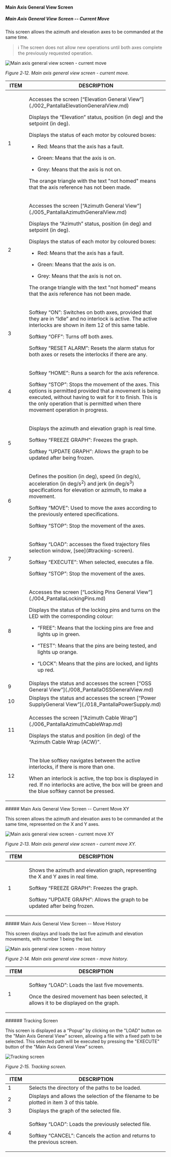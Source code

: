 #### Main Axis General View Screen

##### Main Axis General View Screen -- Current Move

This screen allows the azimuth and elevation axes to be commanded at the same time.

> ℹ️ The screen does not allow new operations until both axes complete the previously requested operation.

![Main axis general view screen - current move](../Resources/media/image019.png)

*Figure 2‑12. Main axis general view screen - current move.*

<table>
<colgroup>
<col style="width: 13%" />
<col style="width: 86%" />
</colgroup>
<thead>
<tr class="header">
<th>ITEM</th>
<th>DESCRIPTION</th>
</tr>
</thead>
<tbody>
<tr class="odd">
<td>1</td>
<td><p>Accesses the screen [“Elevation General View”](./002_PantallaElevationGeneralView.md)</p>
<p>Displays the “Elevation” status, position (in deg) and the setpoint (in deg).</p>
<p>Displays the status of each motor by coloured boxes:</p>
<ul>
<li><p>Red: Means that the axis has a fault.</p></li>
<li><p>Green: Means that the axis is on.</p></li>
<li><p>Grey: Means that the axis is not on.</p></li>
</ul>
<p>The orange triangle with the text "not homed" means that the axis reference has not been made.</p></td>
</tr>
<tr class="even">
<td>2</td>
<td><p>Accesses the screen [“Azimuth General View”](./005_PantallaAzimuthGeneralView.md)</p>
<p>Displays the “Azimuth” status, position (in deg) and setpoint (in deg).</p>
<p>Displays the status of each motor by coloured boxes:</p>
<ul>
<li><p>Red: Means that the axis has a fault.</p></li>
<li><p>Green: Means that the axis is on.</p></li>
<li><p>Grey: Means that the axis is not on.</p></li>
</ul>
<p>The orange triangle with the text "not homed" means that the axis reference has not been made.</p></td>
</tr>
<tr class="odd">
<td>3</td>
<td><p>Softkey “ON”: Switches on both axes, provided that they are in “Idle” and no interlock is
active. The active interlocks are shown in item 12 of this same table.</p>
<p>Softkey “OFF”: Turns off both axes.</p>
<p>Softkey “RESET ALARM”: Resets the alarm status for both axes or resets the interlocks if there are
any.</p></td>
</tr>
<tr class="even">
<td>4</td>
<td><p>Softkey “HOME”: Runs a search for the axis reference.</p>
<p>Softkey “STOP”: Stops the movement of the axes. This options is permitted provided that a movement
is being executed, without having to wait for it to finish. This is the only operation that is permitted when there movement
operation in progress.</p></td>
</tr>
<tr class="odd">
<td>5</td>
<td><p>Displays the azimuth and elevation graph is real time.</p>
<p>Softkey “FREEZE GRAPH”: Freezes the graph.</p>
<p>Softkey “UPDATE GRAPH”: Allows the graph to be updated after being frozen.</p></td>
</tr>
<tr class="even">
<td>6</td>
<td><p>Defines the position (in deg), speed (in deg/s), acceleration (in
deg/s<sup>2</sup>) and jerk (in deg/s<sup>3</sup>) specifications for elevation or azimuth, to make a movement.</p>
<p>Softkey “MOVE”: Used to move the axes according to the previously entered specifications.</p>
<p>Softkey “STOP”: Stop the movement of the axes.</p></td>
</tr>
<tr class="odd">
<td>7</td>
<td><p>Softkey “LOAD”: accesses the fixed trajectory files selection window, [see](#tracking-screen).</p>
<p>Softkey “EXECUTE”: When selected, executes a file.</p>
<p>Softkey “STOP”: Stop the movement of the axes.</p></td>
</tr>
<tr class="even">
<td>8</td>
<td><p>Accesses the screen [“Locking Pins General View”](./004_PantallaLockingPins.md)</p>
<p>Displays the status of the locking pins and turns on the LED with the corresponding colour:</p>
<ul>
<li><p>“FREE”: Means that the locking pins are free and lights up in green.</p></li>
<li><p>“TEST”: Means that the pins are being tested, and lights up orange.</p></li>
<li><p>“LOCK”: Means that the pins are locked, and lights up red.</p></li>
</ul></td>
</tr>
<tr class="odd">
<td>9</td>
<td>Displays the status and accesses the screen [“OSS General View”](./008_PantallaOSSGeneralView.md)</td>
</tr>
<tr class="even">
<td>10</td>
<td>Displays the status and accesses the screen [“Power SupplyGeneral View”](./018_PantallaPowerSupply.md)</td>
</tr>
<tr class="odd">
<td>11</td>
<td><p>Accesses the screen [“Azimuth Cable Wrap”](./006_PantallaAzimuthCableWrap.md)</p>
<p>Displays the status and position (in deg) of the “Azimuth Cable Wrap (ACW)”.</p></td>
</tr>
<tr class="even">
<td>12</td>
<td><p>The blue softkey navigates between the active interlocks, if there is more than one.</p>
<p>When an interlock is active, the top box is displayed in red. If no interlocks are active, the
box will be green and the blue softkey cannot be pressed.</p></td>
</tr>
</tbody>
</table>
##### Main Axis General View Screen -- Current Move XY

This screen allows the azimuth and elevation axes to be commanded at the same time, represented on the X and Y axes.

![Main axis general view screen - current move XY](../Resources/media/image20.png)

*Figure 2‑13. Main axis general view screen - current move XY.*

<table>
<colgroup>
<col style="width: 13%" />
<col style="width: 86%" />
</colgroup>
<thead>
<tr class="header">
<th>ITEM</th>
<th>DESCRIPTION</th>
</tr>
</thead>
<tbody>
<tr class="odd">
<td>1</td>
<td><p>Shows the azimuth and elevation graph, representing the X and Y axes in real time.</p>
<p>Softkey “FREEZE GRAPH”: Freezes the graph.</p>
<p>Softkey “UPDATE GRAPH”: Allows the graph to be updated after being frozen.</p></td>
</tr>
</tbody>
</table>
##### Main Axis General View Screen -- Move History

This screen displays and loads the last five azimuth and elevation movements, with number 1 being the last.

![Main axis general view screen - move history](../Resources/media/image21.png)

*Figure 2‑14. Main axis general view screen - move history.*

<table>
<colgroup>
<col style="width: 13%" />
<col style="width: 86%" />
</colgroup>
<thead>
<tr class="header">
<th>ITEM</th>
<th>DESCRIPTION</th>
</tr>
</thead>
<tbody>
<tr class="odd">
<td>1</td>
<td><p>Softkey “LOAD”: Loads the last five movements.</p>
<p>Once the desired movement has been selected, it allows it to be displayed on the graph.</p></td>
</tr>
</tbody>
</table>
###### Tracking Screen

This screen is displayed as a “Popup” by clicking on the "LOAD" button on the "Main Axis General View" screen, allowing a file with a fixed path to be selected. This selected path will be executed by pressing the "EXECUTE" button of the "Main Axis General View” screen.

![Tracking screen](../Resources/media/image22.png)

*Figure 2‑15. Tracking screen.*

<table>
<colgroup>
<col style="width: 13%" />
<col style="width: 86%" />
</colgroup>
<thead>
<tr class="header">
<th>ITEM</th>
<th>DESCRIPTION</th>
</tr>
</thead>
<tbody>
<tr class="odd">
<td>1</td>
<td>Selects the directory of the paths to be loaded.</td>
</tr>
<tr class="even">
<td>2</td>
<td>Displays and allows the selection of the filename to be plotted in item 3 of this table.</td>
</tr>
<tr class="odd">
<td>3</td>
<td>Displays the graph of the selected file.</td>
</tr>
<tr class="even">
<td>4</td>
<td><p>Softkey “LOAD”: Loads the previously selected file.</p>
<p>Softkey “CANCEL”: Cancels the action and returns to the previous screen.</p></td>
</tr>
</tbody>
</table>
